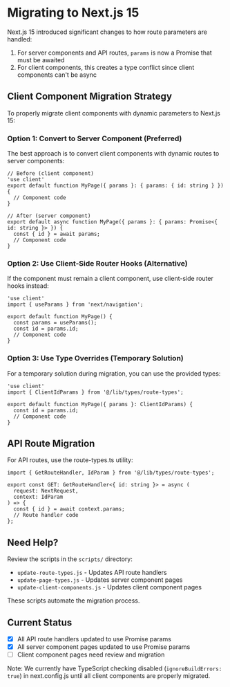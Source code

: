# Migrating to Next.js 15

Next.js 15 introduced significant changes to how route parameters are handled:

1. For server components and API routes, `params` is now a Promise that must be awaited
2. For client components, this creates a type conflict since client components can't be async

## Client Component Migration Strategy

To properly migrate client components with dynamic parameters to Next.js 15:

### Option 1: Convert to Server Component (Preferred)

The best approach is to convert client components with dynamic routes to server components:

```tsx
// Before (client component)
'use client'
export default function MyPage({ params }: { params: { id: string } }) {
  // Component code
}

// After (server component)
export default async function MyPage({ params }: { params: Promise<{ id: string }> }) {
  const { id } = await params;
  // Component code
}
```

### Option 2: Use Client-Side Router Hooks (Alternative)

If the component must remain a client component, use client-side router hooks instead:

```tsx
'use client'
import { useParams } from 'next/navigation';

export default function MyPage() {
  const params = useParams();
  const id = params.id;
  // Component code
}
```

### Option 3: Use Type Overrides (Temporary Solution)

For a temporary solution during migration, you can use the provided types:

```tsx
'use client'
import { ClientIdParams } from '@/lib/types/route-types';

export default function MyPage({ params }: ClientIdParams) {
  const id = params.id;
  // Component code
}
```

## API Route Migration

For API routes, use the route-types.ts utility:

```tsx
import { GetRouteHandler, IdParam } from '@/lib/types/route-types';

export const GET: GetRouteHandler<{ id: string }> = async (
  request: NextRequest,
  context: IdParam
) => {
  const { id } = await context.params;
  // Route handler code
};
```

## Need Help?

Review the scripts in the `scripts/` directory:

- `update-route-types.js` - Updates API route handlers
- `update-page-types.js` - Updates server component pages
- `update-client-components.js` - Updates client component pages

These scripts automate the migration process.

## Current Status

- [x] All API route handlers updated to use Promise params
- [x] All server component pages updated to use Promise params
- [ ] Client component pages need review and migration

Note: We currently have TypeScript checking disabled (`ignoreBuildErrors: true`) in next.config.js until all client components are properly migrated.
